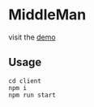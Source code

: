 # MiddleMan

visit the [demo](https://xue1206.github.io/MiddleMan/client/build/)

## Usage

```
cd client
npm i
npm run start
```
